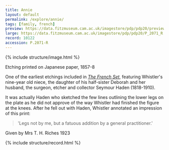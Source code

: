 ```yaml
---
title: Annie
layout: default
permalink: /explore/annie/
tags: [family, french]
preview: https://data.fitzmuseum.cam.ac.uk/imagestore/pdp/pdp20/preview_P_2071_R.jpg
large: https://data.fitzmuseum.cam.ac.uk/imagestore/pdp/pdp20/P_2071_R.jpg
record: 10122
accession: P.2071-R
---
```

{% include structure/image.html %}

Etching printed on Japanese paper, 1857-8

One of the earliest etchings included in [_The French Set_](/the-french-set/), featuring Whistler's nine-year old niece, the daughter of his half-sister Deborah and her husband, the surgeon, etcher and collector Seymour Haden (1818-1910).

It was actually Haden who sketched the few lines outlining the lower legs on the plate as he did not approve of the way Whistler had finished the figure at the knees. After he fell out with Haden, Whistler annotated an impression of this print:

> 'Legs not by me, but a fatuous addition by a general practitioner.'

Given by Mrs T. H. Riches 1923

{% include structure/record.html %}
